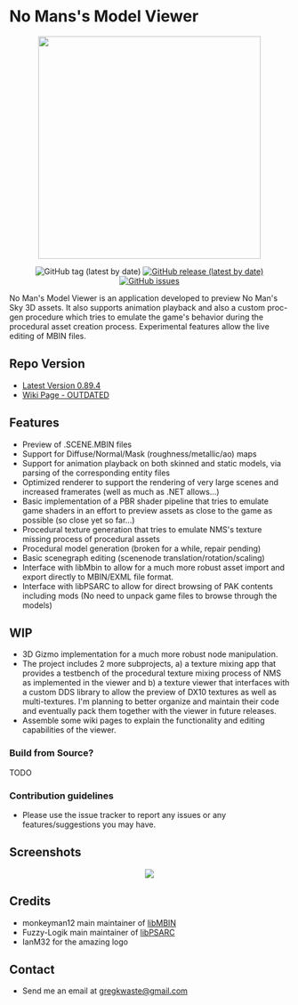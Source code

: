 # **No Mans's Model Viewer** #

<div align="center"> <img src="https://i.imgur.com/hdBRZFL.png" width="400px"> </div>
<p></p>


<div align="center">
<img alt="GitHub tag (latest by date)" src="https://img.shields.io/github/v/tag/gregkwaste/NMSMV">
<a href="https://github.com/gregkwaste/NMSMV/releases"><img alt="GitHub release (latest by date)" src="https://img.shields.io/github/v/release/gregkwaste/NMSMV"></a>
<a href="https://github.com/gregkwaste/NMSMV/issues"><img alt="GitHub issues" src="https://img.shields.io/github/issues/gregkwaste/NMSMV"></a>
</div>


No Man's Model Viewer is an application developed to preview No Man's Sky 3D assets. It also supports animation playback and also a custom proc-gen procedure which tries to emulate the game's behavior during the procedural asset creation process. Experimental features allow the live editing of MBIN files. 

## **Repo Version** ##

* [Latest Version 0.89.4](https://github.com/gregkwaste/NMSMV/releases)
* [Wiki Page - OUTDATED](https://github.com/gregkwaste/NMSMV/wiki)

## **Features** ##
* Preview of .SCENE.MBIN files
* Support for Diffuse/Normal/Mask (roughness/metallic/ao) maps
* Support for animation playback on both skinned and static models, via parsing of the corresponding entity files
* Optimized renderer to support the rendering of very large scenes and increased framerates (well as much as .NET allows...)
* Basic implementation of a PBR shader pipeline that tries to emulate game shaders in an effort to preview assets as close to the game as possible (so close yet so far...)
* Procedural texture generation that tries to emulate NMS's texture missing process of procedural assets
* Procedural model generation (broken for a while, repair pending)
* Basic scenegraph editing (scenenode translation/rotation/scaling)
* Interface with libMbin to allow for a much more robust asset import and export directly to MBIN/EXML file format.
* Interface with libPSARC to allow for direct browsing of PAK contents including mods (No need to unpack game files to browse through the models)

## **WIP** ##
* 3D Gizmo implementation for a much more robust node manipulation.
* The project includes 2 more subprojects, a) a texture mixing app that provides a testbench of the procedural texture mixing process of NMS as implemented in the viewer and b) a texture viewer that interfaces with a custom DDS library to allow the preview of DX10 textures as well as multi-textures. I'm planning to better organize and maintain their code and eventually pack them together with the viewer in future releases.
* Assemble some wiki pages to explain the functionality and editing capabilities of the viewer.


### Build from Source? ###

TODO

### Contribution guidelines ###
* Please use the issue tracker to report any issues or any features/suggestions you may have.


## **Screenshots** ##
<div align="center"> <img src="https://i.imgur.com/9NX73V1h.png"></div>

## **Credits** ##
* monkeyman12 main maintainer of [libMBIN](https://github.com/monkeyman192/MBINCompiler)
* Fuzzy-Logik main maintainer of [libPSARC](https://github.com/Fuzzy-Logik/libPSARC)
* IanM32 for the amazing logo

## **Contact** ##
* Send me an email at gregkwaste@gmail.com
